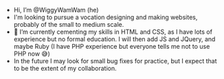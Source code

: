 - Hi, I’m @WiggyWamWam (he)
- I'm looking to pursue a vocation designing and making websites, probably of the small to medium scale.
- 🌱 I’m currently cementing my skills in HTML and CSS, as I have lots of experience but no formal education. I will then add JS and JQuery, and maybe Ruby (I have PHP experience but everyone tells me not to use PHP now 😅)
- In the future I may look for small bug fixes for practice, but I expect that to be the extent of my collaboration.
